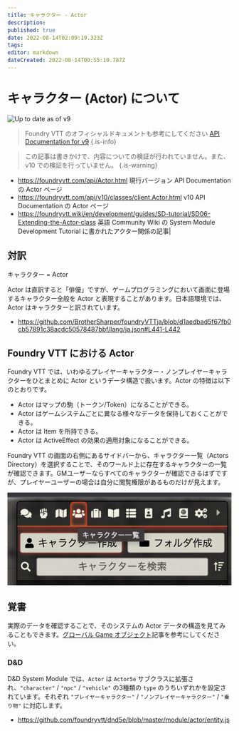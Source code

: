 ```yaml
---
title: キャラクター - Actor
description: 
published: true
date: 2022-08-14T02:09:19.323Z
tags: 
editor: markdown
dateCreated: 2022-08-14T00:55:10.787Z
---
```


# キャラクター (Actor) について

![Up to date as of v9](https://img.shields.io/static/v1?label=FoundryVTT&message=v9&color=informational)

> Foundry VTT のオフィシャルドキュメントも参考にしてください [API Documentation for v9](https://foundryvtt.com/api/Actor.html)
{.is-info}

> この記事は書きかけで、内容についての検証が行われていません。また、v10 での検証を行っていません。
{.is-warning}

- https://foundryvtt.com/api/Actor.html
現行バージョン API Documentation の Actor ページ
- https://foundryvtt.com/api/v10/classes/client.Actor.html
v10 API Documentation の Actor ページ
- https://foundryvtt.wiki/en/development/guides/SD-tutorial/SD06-Extending-the-Actor-class
英語 Community Wiki の System Module Development Tutorial に書かれたアクター関係の記事|

## 対訳

キャラクター = Actor

Actor は直訳すると「俳優」ですが、ゲームプログラミングにおいて画面に登場するキャラクター全般を Actor と表現することがあります。日本語環境では、Actor はキャラクターと訳されています。

- https://github.com/BrotherSharper/foundryVTTja/blob/d1aedbad5f67fb0cb57891c38acdc50578487bbf/lang/ja.json#L441-L442

## Foundry VTT における Actor

Foundry VTT では、いわゆるプレイヤーキャラクター・ノンプレイヤーキャラクターをひとまとめに Actor というデータ構造で扱います。Actor の特徴は以下のとおりです。

- Actor はマップの駒（トークン/Token）になることができる。
- Actor はゲームシステムごとに異なる様々なデータを保持しておくことができる。
- Actor は Item を所持できる。
- Actor は ActiveEffect の効果の適用対象になることができる。

Foundry VTT の画面の右側にあるサイドバーから、キャラクター一覧（Actors Directory）を選択することで、そのワールド上に存在するキャラクターの一覧が確認できます。GMユーザーならすべてのキャラクターが確認できるはずですが、プレイヤーユーザーの場合は自分に閲覧権限があるものだけが見えます。

![screen_shot_of_actordirectory.png](/images/japanese-community/development/screen_shot_of_actordirectory.png)

## 覚書

実際のデータを確認することで、そのシステムの Actor データの構造を見てみることもできます。[グローバル Game オブジェクト](/ja/development/api/global-game-object)記事を参考にしてください。

### D&D

D&D System Module では、`Actor` は `Actor5e` サブクラスに拡張され、`"character"` / `"npc"` / `"vehicle"` の3種類の `type` のうちいずれかを設定されています。それぞれ `"プレイヤーキャラクター"` / `"ノンプレイヤーキャラクター"` / `"乗り物"` に対応します。

- https://github.com/foundryvtt/dnd5e/blob/master/module/actor/entity.js